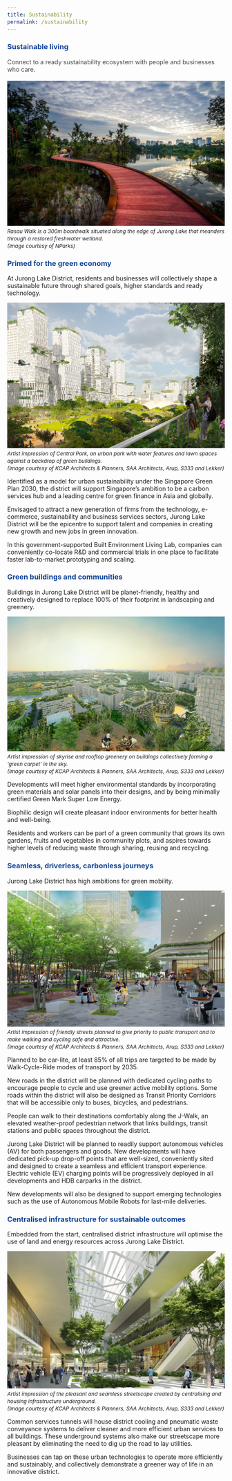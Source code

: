 ```yaml
---
title: Sustainability
permalink: /sustainability
---
```

<h3 style="color:#124596; font-weight:bold;">Sustainable living</h3>

<h4 style="color:#484848; font-weight:normal;margin-top: 0;">Connect to a ready sustainability ecosystem with people and businesses who care.</h4>

![Alt text for image on Isomer site](/images/jld_rasauwalk.jpg)
<span style="font-size:12px; font-style:italic;">Rasau Walk is a 300m boardwalk situated along the edge of Jurong Lake that meanders through a restored freshwater wetland. <br> (Image courtesy of NParks)</span>

<h3 style="color:#124596; font-weight:bold;">Primed for the green economy </h3>

At Jurong Lake District, residents and businesses will collectively shape a sustainable future through shared goals, higher standards and ready technology.

![Alt text for image on Isomer site](/images/JLD_03_Central_park.jpg)
<span style="font-size:12px; font-style:italic;">Artist impression of Central Park, an urban park with water features and lawn spaces against a backdrop of green buildings. <br> (Image courtesy of KCAP Architects & Planners, SAA Architects, Arup, S333 and Lekker)
 </span>

Identified as a model for urban sustainability under the Singapore Green Plan 2030, the district will support Singapore’s ambition to be a carbon services hub and a leading centre for green finance in Asia and globally.

Envisaged to attract a new generation of firms from the technology, e-commerce, sustainability and business services sectors, Jurong Lake District will be the epicentre to support talent and companies in creating new growth and new jobs in green innovation.

In this government-supported Built Environment Living Lab, companies can conveniently co-locate R&amp;D and commercial trials in one place to facilitate faster lab-to-market prototyping and scaling.

<h3 style="color:#124596; font-weight:bold;">Green buildings and communities </h3>

Buildings in Jurong Lake District will be planet-friendly, healthy and creatively designed to replace 100% of their footprint in landscaping and greenery.

![Alt text for image on Isomer site](/images/jld_rooftopterraceB.png)
<span style="font-size:12px; font-style:italic;"> Artist impression of skyrise and rooftop greenery on buildings collectively forming a ‘green carpet’ in the sky. <br>(Image courtesy of KCAP Architects & Planners, SAA Architects, Arup, S333 and Lekker)
</span>

Developments will meet higher environmental standards by incorporating green materials and solar panels into their designs, and by being minimally certified Green Mark Super Low Energy. 

Biophilic design will create pleasant indoor environments for better health and well-being.

Residents and workers can be part of a green community that grows its own gardens, fruits and vegetables in community plots, and aspires towards higher levels of reducing waste through sharing, reusing and recycling. 


<h3 style="color:#124596; font-weight:bold;">Seamless, driverless, carbonless journeys</h3>

Jurong Lake District has high ambitions for green mobility.

![Alt text for image on Isomer site](/images/jld_jwalk_rev.jpg)
<span style="font-size:12px; font-style:italic;">Artist impression of friendly streets planned to give priority to public transport and to make walking and cycling safe and attractive. <br>(Image courtesy of KCAP Architects & Planners, SAA Architects, Arup, S333 and Lekker)
</span>

Planned to be car-lite, at least 85% of all trips are targeted to be made by Walk-Cycle-Ride modes of transport by 2035. 

New roads in the district will be planned with dedicated cycling paths to encourage people to cycle and use greener active mobility options. Some roads within the district will also be designed as Transit Priority Corridors that will be accessible only to buses, bicycles, and pedestrians. 

People can walk to their destinations comfortably along the J-Walk, an elevated weather-proof pedestrian network that links buildings, transit stations and public spaces throughout the district. 

Jurong Lake District will be planned to readily support autonomous vehicles (AV) for both passengers and goods. New developments will have dedicated pick-up drop-off points that are well-sized, conveniently sited and designed to create a seamless and efficient transport experience. Electric vehicle (EV) charging points will be progressively deployed in all developments and HDB carparks in the district. 

New developments will also be designed to support emerging technologies such as the use of Autonomous Mobile Robots for last-mile deliveries. 


<h3 style="color:#124596; font-weight:bold;">Centralised infrastructure for sustainable outcomes</h3>

Embedded from the start, centralised district infrastructure will optimise the use of land and energy resources across Jurong Lake District.

![Alt text for image on Isomer site](/images/jld_cwalkcrop.jpg)
<span style="font-size:12px; font-style:italic;">Artist impression of the pleasant and seamless streetscape created by centralising and housing infrastructure underground. <br>(Image courtesy of KCAP Architects & Planners, SAA Architects, Arup, S333 and Lekker)
</span>

Common services tunnels will house district cooling and pneumatic waste conveyance systems to deliver cleaner and more efficient urban services to all buildings. These underground systems also make our streetscape more pleasant by eliminating the need to dig up the road to lay utilities. 

Businesses can tap on these urban technologies to operate more efficiently and sustainably, and collectively demonstrate a greener way of life in an innovative district.